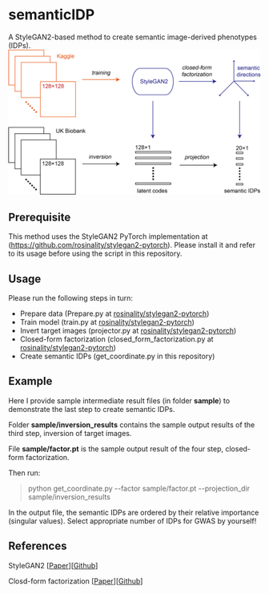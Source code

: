 # semanticIDP
A StyleGAN2-based method to create semantic image-derived phenotypes (IDPs).
![Workflow](doc/workflow.png)
## Prerequisite
This method uses the StyleGAN2 PyTorch implementation at (https://github.com/rosinality/stylegan2-pytorch). Please install it and refer to its usage before using the script in this repository.
## Usage
Please run the following steps in turn:
* Prepare data (Prepare.py at [rosinality/stylegan2-pytorch](https://github.com/rosinality/stylegan2-pytorch))
* Train model (train.py at [rosinality/stylegan2-pytorch](https://github.com/rosinality/stylegan2-pytorch))
* Invert target images (projector.py at [rosinality/stylegan2-pytorch](https://github.com/rosinality/stylegan2-pytorch))
* Closed-form factorization (closed_form_factorization.py at [rosinality/stylegan2-pytorch](https://github.com/rosinality/stylegan2-pytorch))
* Create semantic IDPs (get_coordinate.py in this repository)
## Example
Here I provide sample intermediate result files (in folder **sample**) to demonstrate the last step to create semantic IDPs.

Folder **sample/inversion_results** contains the sample output results of the third step, inversion of target images.

File **sample/factor.pt** is the sample output result of the four step, closed-form factorization.

Then run:
> python get_coordinate.py --factor sample/factor.pt --projection_dir sample/inversion_results

In the output file, the semantic IDPs are ordered by their relative importance (singular values). Select appropriate number of IDPs for GWAS by yourself!
## References
StyleGAN2 [[Paper](https://arxiv.org/abs/1912.04958)][[Github](https://github.com/NVlabs/stylegan2)]

Closd-form factorization [[Paper](https://arxiv.org/abs/2007.06600)][[Github](https://github.com/genforce/sefa)]